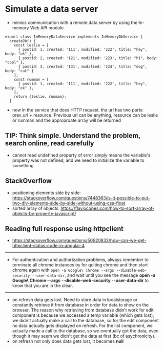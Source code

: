 # Simulate a data server
* mimics communication with a remote data server by using the In-memory Web API module
```
export class InMemoryDataService implements InMemoryDbService {
  createDb() {
    const leslie = [
      { postid: 1, created: '111', modified: '222', title: "hey", body: "ok" },
      { postid: 2, created: '121', modified: '223', title: "hi", body: "cool" },
      { postid: 3, created: '131', modified: '224', title: "dog", body: "cat" }
    ];
    const rumman = [
      { postid: 1, created: '111', modified: '222', title: "hey", body: "ok" },
    ];
    return {leslie, rumman};
  }
  ```
* now in the service that does HTTP request, the url has two parts: prev_url + resource. 
Previous url can be anything, resource can be leslie or rumman and the approproate array will be returned

## TIP: Think simple. Understand the problem, search online, read carefully
* cannot read undefined property of error simply means the variable's property was not defined, 
and we need to initialize the variable to something

## StackOverflow
* positioning elements side by side: https://stackoverflow.com/questions/7448363/is-it-possible-to-put-two-div-elements-side-by-side-without-using-css-float
* sorted array of objects: https://flaviocopes.com/how-to-sort-array-of-objects-by-property-javascript/

## Reading full response using httpclient
* https://stackoverflow.com/questions/50920833/how-can-we-get-httpclient-status-code-in-angular-4

---
* For authentication and authorization problems, always remember to terminate all chrome instances by for quiting chrome and then start chrome again with `open -a Google\ Chrome --args --disable-web-security --user-data-dir`, and wait until you see the message **open -a Google\ Chrome --args --disable-web-security --user-data-dir** to know that you are in the clear. 
---
* on refresh data gets lost. Need to store data in localstorage or constantly retrieve it from database
in order for data to show on the browser. The reason why retrieving from database didn't work for edit
component is because we accessed a temp variable (which gets lost), we didn't actually make a call to 
the database, so for the edit component no data actually gets displayed on refresh. For the list component, we actually made a call to the database, so we eventually got the data, even though it may seem we didn't get the data at first (bc of asychronicity). 
* on refresh not only does data gets lost, it becomes **null**